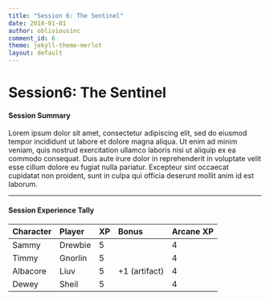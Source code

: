 ```yaml
---
title: "Session 6: The Sentinel"
date: 2018-01-01
author: obliviousinc
comment_id: 6
theme: jekyll-theme-merlot
layout: default
---
```


# Session6: The Sentinel

#### Session Summary

Lorem ipsum dolor sit amet, consectetur adipiscing elit, sed do eiusmod tempor incididunt ut labore et dolore magna aliqua. Ut enim ad minim veniam, quis nostrud exercitation ullamco laboris nisi ut aliquip ex ea commodo consequat. Duis aute irure dolor in reprehenderit in voluptate velit esse cillum dolore eu fugiat nulla pariatur. Excepteur sint occaecat cupidatat non proident, sunt in culpa qui officia deserunt mollit anim id est laborum.

* * *

#### Session Experience Tally

| Character | Player  | XP  | Bonus         | Arcane XP |
|:--------- |:------- |:--- |:------------- |:--------- |
| Sammy     | Drewbie | 5   |               | 4         |
| Timmy     | Gnorlin | 5   |               | 4         |
| Albacore  | Liuv    | 5   | +1 (artifact) | 4         |
| Dewey     | Sheil   | 5   |               | 4         |